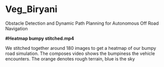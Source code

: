 # Veg_Biryani
Obstacle Detection and Dynamic Path Planning for Autonomous Off Road Navigation

**#Heatmap bumpy stitched.mp4**

We stitched together around 180 images to get a heatmap of our bumpy road simulation. The composes video shows the bumpiness the vehicle encounters. The orange denotes rough terrain, blue is the sky

